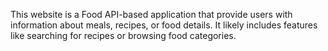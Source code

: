 This website is a Food API-based application that provide users with information about meals, recipes, or food details. It likely includes features like searching for recipes or browsing food categories.

